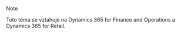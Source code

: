 > [!NOTE]
> Toto téma se vztahuje na Dynamics 365 for Finance and Operations a Dynamics 365 for Retail. 